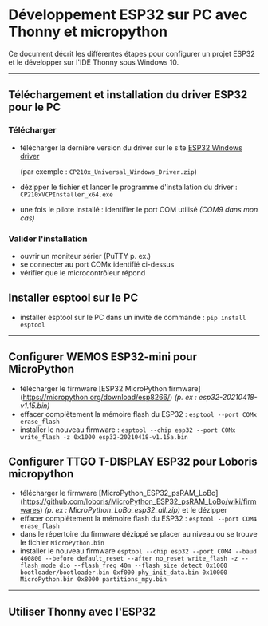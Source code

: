 # Développement ESP32 sur PC avec Thonny et micropython
Ce document décrit les différentes étapes pour configurer un projet ESP32 
et le développer sur l'IDE Thonny sous Windows 10. 

---

## Téléchargement et installation du driver ESP32 pour le PC
### Télécharger 
- télécharger la dernière version du driver sur le site
[ESP32 Windows driver](https://www.silabs.com/documents/public/software/CP210x_Universal_Windows_Driver.zip) 

  (par exemple : `CP210x_Universal_Windows_Driver.zip`)

- dézipper le fichier et lancer le programme d'installation du driver : `CP210xVCPInstaller_x64.exe`
- une fois le pilote installé : identifier le port COM utilisé *(COM9 dans mon cas)*
### Valider l'installation
- ouvrir un moniteur sérier (PuTTY p. ex.)
- se connecter au port COMx identifié ci-dessus
- vérifier que le microcontrôleur répond

## Installer esptool sur le PC
- installer esptool sur le PC dans un invite de commande : `pip install esptool`
---

## Configurer WEMOS ESP32-mini pour MicroPython

- télécharger le firmware [ESP32 MicroPython firmware] (https://micropython.org/download/esp8266/) 
  *(p. ex : esp32-20210418-v1.15.bin)*
- effacer complètement la mémoire flash du ESP32 : 
		`esptool --port COMx erase_flash` 
- installer le nouveau firmware : 
		`esptool --chip esp32 --port COMx write_flash -z 0x1000 esp32-20210418-v1.15a.bin`

## Configurer TTGO T-DISPLAY ESP32 pour Loboris micropython
- télécharger le firmware [MicroPython_ESP32_psRAM_LoBo] (https://github.com/loboris/MicroPython_ESP32_psRAM_LoBo/wiki/firmwares) *(p. ex : MicroPython_LoBo_esp32_all.zip)* et le dézipper
- effacer complètement la mémoire flash du ESP32 : 
		`esptool --port COM4 erase_flash` 
- dans le répertoire du firmware dézippé se placer au niveau ou se trouve le fichier `MicroPython.bin`
- installer le nouveau firmware
		`esptool --chip esp32 --port COM4 --baud 460800 --before default_reset --after no_reset write_flash -z --flash_mode dio --flash_freq 40m --flash_size detect 0x1000 bootloader/bootloader.bin 0xf000 phy_init_data.bin 0x10000 MicroPython.bin 0x8000 partitions_mpy.bin`
---
## Utiliser Thonny avec l'ESP32








